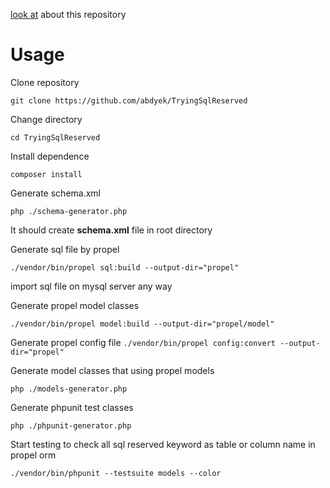 [look at](https://github.com/propelorm/Propel2/issues/1745) about this repository

# Usage

Clone repository

`git clone https://github.com/abdyek/TryingSqlReserved`

Change directory

`cd TryingSqlReserved`

Install dependence

`composer install`

Generate schema.xml

`php ./schema-generator.php`

It should create **schema.xml** file in root directory

Generate sql file by propel

`./vendor/bin/propel sql:build --output-dir="propel"`

import sql file on mysql server any way

Generate propel model classes

`./vendor/bin/propel model:build --output-dir="propel/model"`

Generate propel config file
`./vendor/bin/propel config:convert --output-dir="propel"`

Generate model classes that using propel models

`php ./models-generator.php`

Generate phpunit test classes

`php ./phpunit-generator.php`

Start testing to check all sql reserved keyword as table or column name in propel orm

`./vendor/bin/phpunit --testsuite models --color`
